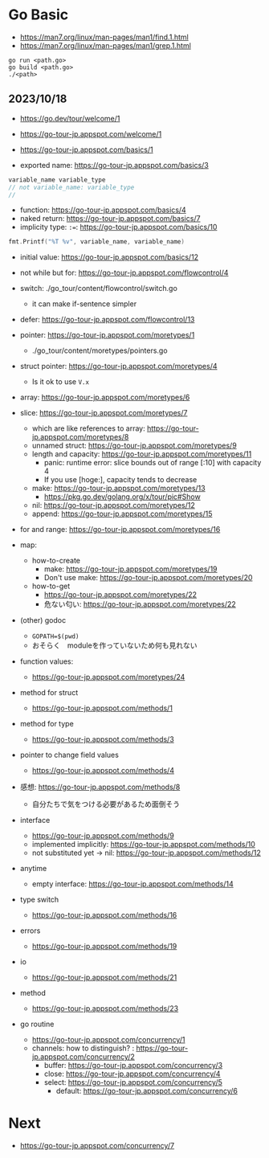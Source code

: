 # Go Basic

- https://man7.org/linux/man-pages/man1/find.1.html
- https://man7.org/linux/man-pages/man1/grep.1.html


```
go run <path.go>
go build <path.go>
./<path>
```

## 2023/10/18
- https://go.dev/tour/welcome/1
- https://go-tour-jp.appspot.com/welcome/1

- https://go-tour-jp.appspot.com/basics/1
- exported name: https://go-tour-jp.appspot.com/basics/3

```go
variable_name variable_type
// not variable_name: variable_type
// 
```
- function: https://go-tour-jp.appspot.com/basics/4
- naked return: https://go-tour-jp.appspot.com/basics/7
- implicity type: `:=`: https://go-tour-jp.appspot.com/basics/10

```go
fmt.Printf("%T %v", variable_name, variable_name)
```
- initial value: https://go-tour-jp.appspot.com/basics/12

- not while but for: https://go-tour-jp.appspot.com/flowcontrol/4

- switch: ./go_tour/content/flowcontrol/switch.go
    - it can make if-sentence simpler

- defer: https://go-tour-jp.appspot.com/flowcontrol/13

- pointer: https://go-tour-jp.appspot.com/moretypes/1
    - ./go_tour/content/moretypes/pointers.go

- struct pointer: https://go-tour-jp.appspot.com/moretypes/4
    - Is it ok to use `V.x`

- array: https://go-tour-jp.appspot.com/moretypes/6
- slice: https://go-tour-jp.appspot.com/moretypes/7
    - which are like references to array: https://go-tour-jp.appspot.com/moretypes/8
    - unnamed struct: https://go-tour-jp.appspot.com/moretypes/9
    - length and capacity: https://go-tour-jp.appspot.com/moretypes/11
        - panic: runtime error: slice bounds out of range [:10] with capacity 4
        - If you use [hoge:], capacity tends to decrease
    - make: https://go-tour-jp.appspot.com/moretypes/13
        - https://pkg.go.dev/golang.org/x/tour/pic#Show
    - nil: https://go-tour-jp.appspot.com/moretypes/12
    - append: https://go-tour-jp.appspot.com/moretypes/15

- for and range: https://go-tour-jp.appspot.com/moretypes/16

- map: 
    - how-to-create
        - make: https://go-tour-jp.appspot.com/moretypes/19
        - Don't use make: https://go-tour-jp.appspot.com/moretypes/20
    - how-to-get
        - https://go-tour-jp.appspot.com/moretypes/22
        - 危ない匂い: https://go-tour-jp.appspot.com/moretypes/22

- (other) godoc
    - `GOPATH=$(pwd)`
    - おそらく　moduleを作っていないため何も見れない

- function values:
    - https://go-tour-jp.appspot.com/moretypes/24

- method for struct
    - https://go-tour-jp.appspot.com/methods/1
- method for type
    - https://go-tour-jp.appspot.com/methods/3
- pointer to change field values
    - https://go-tour-jp.appspot.com/methods/4

- 感想: https://go-tour-jp.appspot.com/methods/8
    - 自分たちで気をつける必要があるため面倒そう

- interface
    - https://go-tour-jp.appspot.com/methods/9
    - implemented implicitly: https://go-tour-jp.appspot.com/methods/10
    - not substituted yet -> nil: https://go-tour-jp.appspot.com/methods/12

- anytime
    - empty interface: https://go-tour-jp.appspot.com/methods/14

- type switch
    - https://go-tour-jp.appspot.com/methods/16

- errors
    - https://go-tour-jp.appspot.com/methods/19

- io
    - https://go-tour-jp.appspot.com/methods/21

- method
    - https://go-tour-jp.appspot.com/methods/23

- go routine
    - https://go-tour-jp.appspot.com/concurrency/1
    - channels: how to distinguish? : https://go-tour-jp.appspot.com/concurrency/2
        - buffer: https://go-tour-jp.appspot.com/concurrency/3
        - close: https://go-tour-jp.appspot.com/concurrency/4
        - select: https://go-tour-jp.appspot.com/concurrency/5
            - default: https://go-tour-jp.appspot.com/concurrency/6

# Next
- https://go-tour-jp.appspot.com/concurrency/7